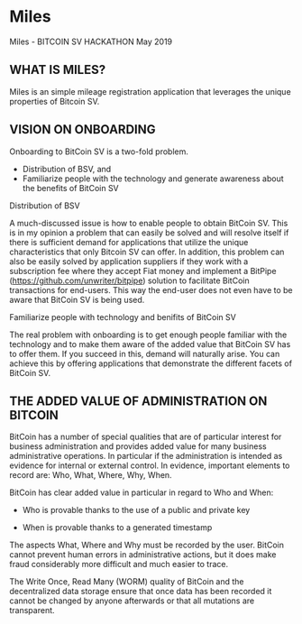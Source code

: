 # Miles
Miles - BITCOIN SV HACKATHON May 2019



WHAT IS MILES?
--------------
Miles is an simple mileage registration application that leverages the unique properties of Bitcoin SV.



VISION ON ONBOARDING
-------------

Onboarding to BitCoin SV is a two-fold problem.
  - Distribution of BSV, and
  - Familiarize people with the technology and generate awareness about the benefits of BitCoin SV


Distribution of BSV

A much-discussed issue is how to enable people to obtain BitCoin SV. This is in my opinion a problem that can easily be solved and will resolve itself if there is sufficient demand for applications that utilize the unique characteristics that only Bitcoin SV can offer. In addition, this problem can also be easily solved by application suppliers if they work with a subscription fee where they accept Fiat money and implement a BitPipe (https://github.com/unwriter/bitpipe) solution to facilitate BitCoin transactions for end-users. This way the end-user does not even have to be aware that BitCoin SV is being used.

Familiarize people with technology and benifits of BitCoin SV

The real problem with onboarding is to get enough people familiar with the technology and to make them aware of the added value that BitCoin SV has to offer them. If you succeed in this, demand will naturally arise. You can achieve this by offering applications that demonstrate the different facets of BitCoin SV.



THE ADDED VALUE OF ADMINISTRATION ON BITCOIN 
--------------------------------------------
BitCoin has a number of special qualities that are of particular interest for business administration and provides added value for many business administrative operations. In particular if the administration is intended as evidence for internal or external control. In evidence, important elements to record are: Who, What, Where, Why, When.

BitCoin has clear added value in particular in regard to Who and When:

  - Who is provable thanks to the use of a public and private key
  
  - When is provable thanks to a generated timestamp

The aspects What, Where and Why must be recorded by the user. BitCoin cannot prevent human errors in administrative actions, but it does make fraud considerably more difficult and much easier to trace.

The Write Once, Read Many (WORM) quality of BitCoin and the decentralized data storage ensure that once data has been recorded it cannot be changed by anyone afterwards or that all mutations are transparent.



